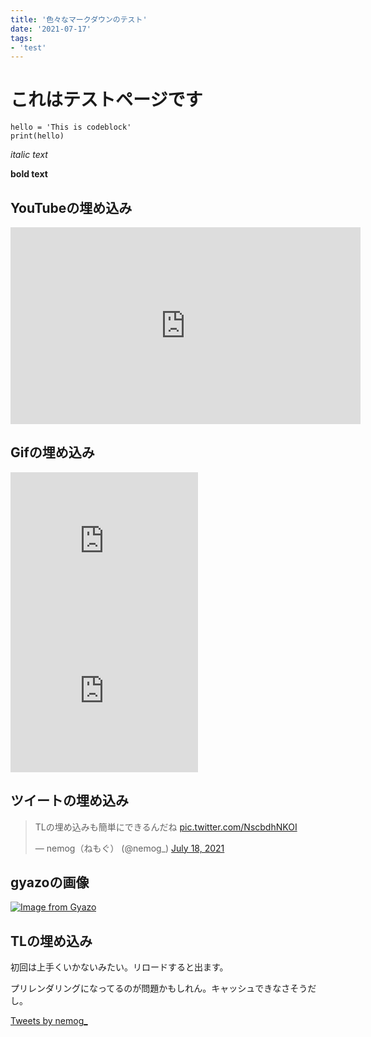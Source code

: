 ```yaml
---
title: '色々なマークダウンのテスト'
date: '2021-07-17'
tags:
- 'test'
---
```


# これはテストページです

```
hello = 'This is codeblock'
print(hello)
```

*italic text*

**bold text**

## YouTubeの埋め込み
<iframe width="560" height="315" src="https://www.youtube.com/embed/8fUR44emYmo" title="YouTube video player" frameborder="0" allow="accelerometer; autoplay; clipboard-write; encrypted-media; gyroscope; picture-in-picture" allowfullscreen></iframe>

## Gifの埋め込み
<iframe src="https://gifmagazine.net/embed/glp/4767826" width="300" height="240" frameBorder="0" class="gifmagazine-embed" allowFullScreen></iframe>

<iframe src="https://gifmagazine.net/embed/glp/5000445" width="300" height="240" frameBorder="0" class="gifmagazine-embed" allowFullScreen></iframe>

## ツイートの埋め込み
<blockquote class="twitter-tweet"><p lang="ja" dir="ltr">TLの埋め込みも簡単にできるんだね <a href="https://t.co/NscbdhNKOI">pic.twitter.com/NscbdhNKOI</a></p>&mdash; nemog（ねもぐ） (@nemog_) <a href="https://twitter.com/nemog_/status/1416578841368137728?ref_src=twsrc%5Etfw">July 18, 2021</a></blockquote> <script async src="https://platform.twitter.com/widgets.js" charset="utf-8"></script>

## gyazoの画像
[![Image from Gyazo](https://i.gyazo.com/c72dc28930efa56f565bcbe157b86f2d.png)](https://gyazo.com/c72dc28930efa56f565bcbe157b86f2d)

## TLの埋め込み
初回は上手くいかないみたい。リロードすると出ます。

プリレンダリングになってるのが問題かもしれん。キャッシュできなさそうだし。

<a class="twitter-timeline" href="https://twitter.com/nemog_?ref_src=twsrc%5Etfw">Tweets by nemog_</a> <script async src="https://platform.twitter.com/widgets.js" charset="utf-8"></script>
